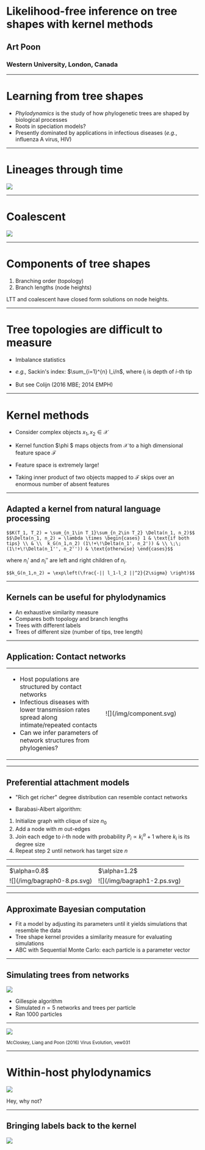 # Likelihood-free inference on tree shapes with kernel methods
## Art Poon
### Western University, London, Canada

---

# Learning from tree shapes
* *Phylodynamics* is the study of how phylogenetic trees are shaped by biological processes
* Roots in speciation models?
* Presently dominated by applications in infectious diseases (*e.g.*, influenza A virus, HIV)

---

# Lineages through time
![](/img/nLTT.svg)

---

# Coalescent
![](/img/coalescent-exponential.svg)

---

# Components of tree shapes

1. Branching order (topology)
2. Branch lengths (node heights)

LTT and coalescent have closed form solutions on node heights.

---

# Tree topologies are difficult to measure

* Imbalance statistics

* *e.g.,* Sackin's index: $\sum_{i=1}^{n} I_i/n$, where $I_i$ is depth of $i$-th tip

* But see Colijn (2016 MBE; 2014 EMPH)


---

# Kernel methods

* Consider complex objects $x_1, x_2 \in \mathcal{X}$

* Kernel function $\phi $ maps objects from $\mathcal{X}$ to a high dimensional feature space $\mathcal{F}$

* Feature space is extremely large!

* Taking inner product of two objects mapped to $\mathcal{F}$ skips over an enormous number of absent features

---

## Adapted a kernel from natural language processing

 `$$K(T_1, T_2) = \sum_{n_1\in T_1}\sum_{n_2\in T_2} \Delta(n_1, n_2)$$`
 `$$\Delta(n_1, n_2) = \lambda \times \begin{cases} 1 & \text{if both tips} \\ & \\  k_G(n_1,n_2) (1\!+\!\Delta(n_1', n_2')) & \\ \;\;(1\!+\!\Delta(n_1'', n_2'')) & \text{otherwise} \end{cases}$$`

 where $n_i'$ and $n_i''$ are left and right children of $n_i$.

 `$$k_G(n_1,n_2) = \exp\left(\frac{-|| l_1-l_2 ||^2}{2\sigma} \right)$$`

---

## Kernels can be useful for phylodynamics

* An exhaustive similarity measure
* Compares both topology and branch lengths
* Trees with different labels
* Trees of different size (number of tips, tree length)

---

<!-- .slide: class="two-floating-elements" -->
## Application: Contact networks

<table>
<tr>
<td width=50%>
    <ul>
    <li>Host populations are structured by contact networks</li>
    <li>Infectious diseases with lower transmission rates spread along intimate/repeated contacts</li>
    <li>Can we infer parameters of network structures from phylogenies?</li>
    </ul>
</td>
<td>![](/img/component.svg)</td>
</tr>
</table>

---

## Preferential attachment models

* "Rich get richer" degree distribution can resemble contact networks

* Barabasi-Albert algorithm:

 1. Initialize graph with clique of size $n_0$
 2. Add a node with $m$ out-edges
 3. Join each edge to $i$-th node with probability $P_i \propto k_i^\alpha+1$ where $k_i$ is its degree size
 4. Repeat step 2 until network has target size $n$

---

<table>
<tr><td>$\alpha=0.8$</td><td>$\alpha=1.2$</td></tr>
<tr>
    <td>![](/img/bagraph0-8.ps.svg)</td>
    <td>![](/img/bagraph1-2.ps.svg)</td>
</tr>
</table>

---

## Approximate Bayesian computation


* Fit a model by adjusting its parameters until it yields simulations that resemble the data
* Tree shape kernel provides a similarity measure for evaluating simulations
* ABC with Sequential Monte Carlo:  each particle is a parameter vector

---

## Simulating trees from networks

![](/img/rosemary-abc.svg)
* Gillespie algorithm
* Simulated $n=5$ networks and trees per particle
* Ran 1000 particles

---


![](/img/netabc-posteriors.svg)

<small>McCloskey, Liang and Poon (2016) Virus Evolution, vew031</small>

---

# Within-host phylodynamics

![](/img/HIVvsIAV.svg)

Hey, why not?

---


## Bringing labels back to the kernel

![](/img/NLP.svg)


